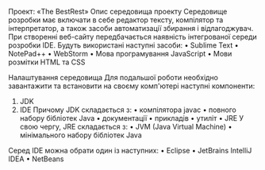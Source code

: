 Проект: «The BestRest»
Опис середовища проекту
Середовище розробки має включати в себе редактор тексту, компілятор та інтерпретатор, а також засоби автоматизації збирання і відлагоджувач. При створенні веб-сайту передбачається наявність інтегрованої середи розробки IDE. Будуть використані наступні засоби:
• Sublime Text
•	NotePad++
•	WebStorm
•	Мова програмування JavaScript
•	Мови розмітки HTML та CSS

Налаштування середовища
Для подальшої роботи необхідно завантажити та встановити на своєму комп'ютері наступні компоненти:
1.	JDK
2.	IDE
Причому JDK складається з:
•	компілятора javac
•	повного набору бібліотек Java
•	документації
•	прикладів
•	утиліт
•	JRE
У свою чергу, JRE складається з:
•	JVM (Java Virtual Machine)
•	мінімального набору бібліотек Java

Серед IDE можна обрати один із наступних:
•	Eclipse
•	JetBrains IntelliJ IDEA
•	NetBeans
